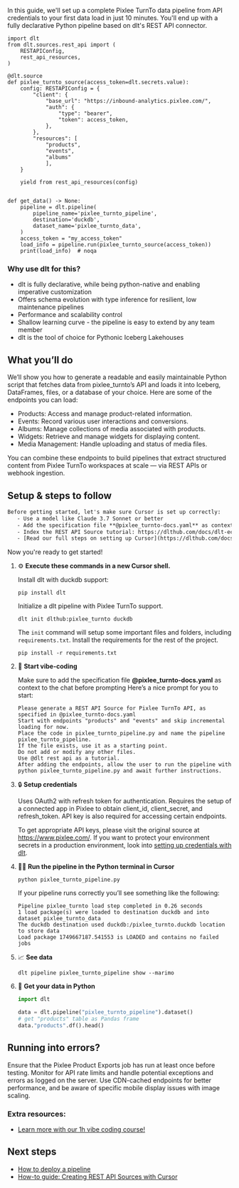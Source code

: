 In this guide, we'll set up a complete Pixlee TurnTo data pipeline from API credentials to your first data load in just 10 minutes. You'll end up with a fully declarative Python pipeline based on dlt's REST API connector.

```python-outcome
import dlt
from dlt.sources.rest_api import (
    RESTAPIConfig,
    rest_api_resources,
)

@dlt.source
def pixlee_turnto_source(access_token=dlt.secrets.value):
    config: RESTAPIConfig = {
        "client": {
            "base_url": "https://inbound-analytics.pixlee.com/",
            "auth": {
                "type": "bearer",
                "token": access_token,
            },
        },
        "resources": [
            "products",
            "events",
            "albums"
            ],
    }

    yield from rest_api_resources(config)


def get_data() -> None:
    pipeline = dlt.pipeline(
        pipeline_name='pixlee_turnto_pipeline',
        destination='duckdb',
        dataset_name='pixlee_turnto_data', 
    )
    access_token = "my_access_token"
    load_info = pipeline.run(pixlee_turnto_source(access_token))
    print(load_info)  # noqa
```

### Why use dlt for this?

- dlt is fully declarative, while being python-native and enabling imperative customization
- Offers schema evolution with type inference for resilient, low maintenance pipelines
- Performance and scalability control
- Shallow learning curve - the pipeline is easy to extend by any team member
- dlt is the tool of choice for Pythonic Iceberg Lakehouses

## What you’ll do

We’ll show you how to generate a readable and easily maintainable Python script that fetches data from pixlee_turnto’s API and loads it into Iceberg, DataFrames, files, or a database of your choice. Here are some of the endpoints you can load:

- Products: Access and manage product-related information.
- Events: Record various user interactions and conversions.
- Albums: Manage collections of media associated with products.
- Widgets: Retrieve and manage widgets for displaying content.
- Media Management: Handle uploading and status of media files.

You can combine these endpoints to build pipelines that extract structured content from Pixlee TurnTo workspaces at scale — via REST APIs or webhook ingestion.

## Setup & steps to follow

```default
Before getting started, let's make sure Cursor is set up correctly:
   - Use a model like Claude 3.7 Sonnet or better
   - Add the specification file **@pixlee_turnto-docs.yaml** as context
   - Index the REST API Source tutorial: https://dlthub.com/docs/dlt-ecosystem/verified-sources/rest_api/ and add it to context as **@dlt rest api**
   - [Read our full steps on setting up Cursor](https://dlthub.com/docs/dlt-ecosystem/llm-tooling/cursor-restapi#23-configuring-cursor-with-documentation)
```

Now you're ready to get started! 

1. ⚙️ **Execute these commands in a new Cursor shell.**
    
    Install dlt with duckdb support:
    ```shell
    pip install dlt
    ```

    Initialize a dlt pipeline with Pixlee TurnTo support.
    ```shell
    dlt init dlthub:pixlee_turnto duckdb
    ```

    The `init` command will setup some important files and folders, including `requirements.txt`. Install the requirements for the rest of the project.
    ```shell
    pip install -r requirements.txt
    ```
    
2. 🤠 **Start vibe-coding**
    
    Make sure to add the specification file **@pixlee_turnto-docs.yaml** as context to the chat before prompting
    Here’s a nice prompt for you to start: 
    
    ```prompt
    Please generate a REST API Source for Pixlee TurnTo API, as specified in @pixlee_turnto-docs.yaml 
    Start with endpoints "products" and "events" and skip incremental loading for now. 
    Place the code in pixlee_turnto_pipeline.py and name the pipeline pixlee_turnto_pipeline. 
    If the file exists, use it as a starting point. 
    Do not add or modify any other files. 
    Use @dlt rest api as a tutorial. 
    After adding the endpoints, allow the user to run the pipeline with python pixlee_turnto_pipeline.py and await further instructions.
    ```

    
3. 🔒 **Setup credentials** 
    
    Uses OAuth2 with refresh token for authentication. Requires the setup of a connected app in Pixlee to obtain client_id, client_secret, and refresh_token. API key is also required for accessing certain endpoints.
    
    To get appropriate API keys, please visit the original source at https://www.pixlee.com/.
    If you want to protect your environment secrets in a production environment, look into [setting up credentials with dlt](https://dlthub.com/docs/walkthroughs/add_credentials).
    
4. 🏃‍♀️ **Run the pipeline in the Python terminal in Cursor**
    
    ```shell
    python pixlee_turnto_pipeline.py
    ```
    
    If your pipeline runs correctly you’ll see something like the following:
    
    ```shell
    Pipeline pixlee_turnto load step completed in 0.26 seconds
    1 load package(s) were loaded to destination duckdb and into dataset pixlee_turnto_data
    The duckdb destination used duckdb:/pixlee_turnto.duckdb location to store data
    Load package 1749667187.541553 is LOADED and contains no failed jobs
    ```
    
5. 📈 **See data**
    
    ```shell
    dlt pipeline pixlee_turnto_pipeline show --marimo
    ```
    
6. 🐍 **Get your data in Python**
    
    ```python
    import dlt

   data = dlt.pipeline("pixlee_turnto_pipeline").dataset()
   # get "products" table as Pandas frame
   data."products".df().head()
    ```

## Running into errors?

Ensure that the Pixlee Product Exports job has run at least once before testing. Monitor for API rate limits and handle potential exceptions and errors as logged on the server. Use CDN-cached endpoints for better performance, and be aware of specific mobile display issues with image scaling.

### Extra resources:

- [Learn more with our 1h vibe coding course!](https://www.youtube.com/watch?v=GGid70rnJuM)

## Next steps

- [How to deploy a pipeline](https://dlthub.com/docs/walkthroughs/deploy-a-pipeline)
- [How-to guide: Creating REST API Sources with Cursor](https://dlthub.com/docs/dlt-ecosystem/llm-tooling/cursor-restapi)